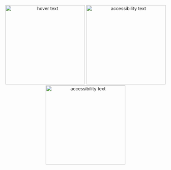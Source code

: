 <p align="center">
  <img src="https://github.com/ulvinasirli99/Kotlin_Compose_Auth_UI/assets/53689685/102dde63-389a-49fe-b590-fdd9b04f0fa2" width="250" title="hover text">
  <img src="https://github.com/ulvinasirli99/Kotlin_Compose_Auth_UI/assets/53689685/bea09737-0560-46b9-aaa0-17b50bc0203f" width="250" alt="accessibility text">
  <img src="https://github.com/ulvinasirli99/Kotlin_Compose_Auth_UI/assets/53689685/e8c85086-7235-4ed5-9a4e-3e92129fecad" width="250" alt="accessibility text">
</p>
